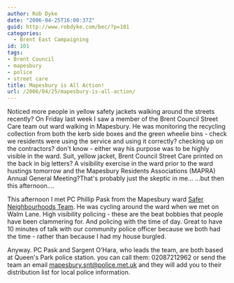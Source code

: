 ```yaml
---
author: Rob Dyke
date: "2006-04-25T16:00:37Z"
guid: http://www.robdyke.com/bec/?p=101
categories:
  - Brent East Campaigning
id: 101
tags:
- Brent Council
- mapesbury
- police
- street care
title: Mapesbury is All Action!
url: /2006/04/25/mapesbury-is-all-action/
---
```

Noticed more people in yellow safety jackets walking around the streets recently? On Friday last week I saw a member of the Brent Council Street Care team out ward walking in Mapesbury. He was monitoring the recycling collection from both the kerb side boxes and the green wheelie bins - check we residents were using the service and using it correctly? checking up on the contractors? don't know - either way his purpose was to be highly visible in the ward. Suit, yellow jacket, Brent Council Street Care printed on the back in big letters? A visibility exercise in the ward prior to the ward hustings tomorrow and the Mapesbury Residents Associations (MAPRA) Annual General Meeting?That's probably just the skeptic in me... ...but then this afternoon....

<!--more-->

This afternoon I met PC Phillip Pask from the Mapesbury ward [Safer Neighbourhoods Team](http://www.met.police.uk/saferneighbourhoods/index.htm). He was cycling around the ward when we met on Walm Lane. High visibility policing - these are the beat bobbies that people have been clammering for. And policing with the time of day. Great to have 10 minutes of talk with our community police officer because we both had the time - rather than because I had my house burgled.
  
Anyway. PC Pask and Sargent O'Hara, who leads the team, are both based at Queen's Park police station. you can call them: 02087212962 or send the team an email mapesbury.snt@police.met.uk and they will add you to their distribution list for local police information.
